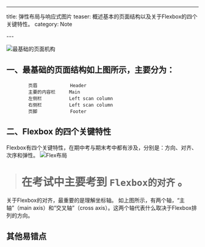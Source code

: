 ---

title: 弹性布局与响应式图片
teaser: 概述基本的页面结构以及关于Flexbox的四个关键特性。
category: Note

---     

![最基础的页面机构](https://github.com/929384921/929384921.github.io/blob/master/i/%E5%9F%BA%E7%A1%80%E7%9A%84%E9%A1%B5%E9%9D%A2%E5%B8%83%E5%B1%80.png?raw=true)

## 一、最基础的页面结构如上图所示，主要分为：
            页眉            Header
            主要的内容栏     Main
            左侧栏          Left scan column
            右侧栏          Left scan column
            页脚            Footer



## 二、Flexbox 的四个关键特性

Flexbox有四个关键特性，在期中考与期末考中都有涉及，分别是：方向、对齐、次序和弹性。
![Flex布局](https://www.w3cplus.com/sites/default/files/blogs/2015/1504/flexbox.png)

>  # 在考试中主要考到 `Flexbox的对齐`  。

关于Flexbox的对齐，最重要的是理解坐标轴。
如上图所示，有两个轴，“主轴”（main axis）和“交叉轴”（cross axis）。这两个轴代表什么取决于Flexbox排列的方向。



## 其他易错点


